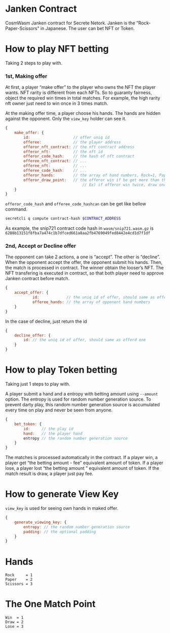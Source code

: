 # Janken Contract
CosmWasm Janken contract for Secrete Netork. Janken is the "Rock-Paper-Scissors" in Japanese. The user can bet NFT or Token.

# How to play NFT betting
Taking 2 steps to play with.

### 1st, Making offer
At first, a player “make offer” to the player who owns the NFT the player wants. NFT rarity is different from each NFTs. So to guaranty fairness, object the required win times in total matches. For example, the high rarity nft owner just need to win once in 3 times match.

At the making offer time, a player choose his hands. The hands are hidden against the opponent. Only the `view_key` holder can see it.
```javascript
{
	make_offer: {
		id:                   // offer uniq id
		offeree:              // the player address
		offeror_nft_contract: // the nft contract address
		offeror_nft:          // the nft id
		offeror_code_hash:    // the hash of nft contract
		offeree_nft_contract: // ...
		offeree_nft:          // ...
		offeree_code_hash:    // ... 
		offeror_hands:        // the array of hand numbers, Rock=1, Paper=2, Scissors=3
		offeror_draw_point:   // the offeror win if he get more than this total point, win=1 point, draw=0 point, lose=-1 point
	                              // Ex) if offeror win twice, draw once and lose once, then the total point is "1".
	}
}
```

`offeror_code_hash` and `offeree_code_hashcan` can be get like bellow command.
```sh
secretcli q compute contract-hash $CONTRACT_ADDRESS
```
As example, the snip721 contract code hash in `wasm/snip721.wasm.gz` is `6208b13151f8fba7a474c1b7dfced661a8aa2fb4769049fed8442e4cd1d7f1df`

### 2nd, Accept or Decline offer
The opponent can take 2 actions, a one is “accept”. The other is “decline”. When the opponent accept the offer, the opponent submit his hands. Then, the match is processed in contract.
The winner obtain the looser’s NFT. The NFT transfering is executed in contract, so that both player need to approve Janken contract before match.
```javascript
{
	accept_offer: {
    		id:            // the uniq id of offer, should same as offerd one
    		offeree_hands: // the array of opponent hand numbers
	}
}
```

In the case of decline, just return the id
```javascript
{
	decline_offer: {
		id: // the uniq id of offer, should same as offerd one
	}
}
```

# How to play Token betting
Taking just 1 steps to play with.

A player submit a hand and a entropy with betting amount using `--amount` option. The entropy is used for random number generation source. To prevent darty play, this random number generation source is accumulated every time on play and never be seen from anyone.
```javascript
{
	bet_token: {
		id:     // the play id
		hand:   // the player hand
		entropy // the random number generation source
	}
}
```

The matches is processed automatically in the contract. If a player win, a player get “the betting amount - fee” equivalent amount of token. If a player lose, a player lost “the betting amount ” equivalent amount of token. If the match result is draw, a player just pay fee.

# How to generate View Key 
`view_key` is used for seeing own hands in maked offer.
```javascript
{
	generate_viewing_key: {
		entropy: // the random number generation source
		padding: // the optional padding
	}
}
```

# Hands
```
Rock     = 1
Paper    = 2
Scissors = 3
```

# The One Match Point
```
Win  = 1
Draw = 2
Lose = 3
```
